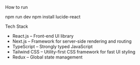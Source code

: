 How to run

npm run dev
npm install lucide-react

 Tech Stack

- React.js – Front-end UI library
- Next.js – Framework for server-side rendering and routing
- TypeScript – Strongly typed JavaScript
- Tailwind CSS – Utility-first CSS framework for fast UI styling
- Redux – Global state management
